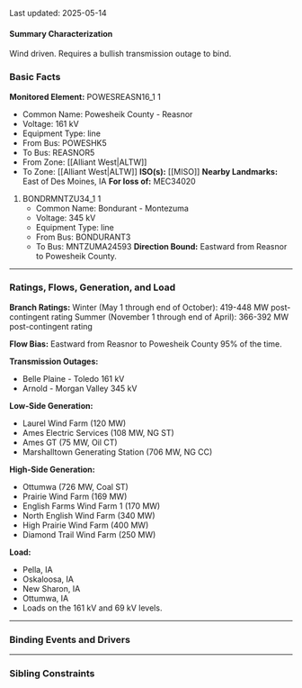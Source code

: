 Last updated: 2025-05-14
#### Summary Characterization
Wind driven. Requires a bullish transmission outage to bind.
### Basic Facts
**Monitored Element:** POWESREASN16_1 1
- Common Name: Powesheik County - Reasnor
- Voltage: 161 kV
- Equipment Type: line
- From Bus: POWESHK5
- To Bus: REASNOR5
- From Zone: [[Alliant West|ALTW]]
- To Zone: [[Alliant West|ALTW]]
**ISO(s):** [[MISO]]
**Nearby Landmarks:** East of Des Moines, IA
**For loss of:** MEC34020
1. BONDRMNTZU34_1 1
    - Common Name: Bondurant - Montezuma
    - Voltage: 345 kV
	- Equipment Type: line
    - From Bus: BONDURANT3
    - To Bus: MNTZUMA24593
**Direction Bound:** Eastward from Reasnor to Powesheik County.

---
### Ratings, Flows, Generation, and Load
**Branch Ratings:**
Winter (May 1 through end of October): 419-448 MW post-contingent rating
Summer (November 1 through end of April): 366-392 MW post-contingent rating

**Flow Bias:**
Eastward from Reasnor to Powesheik County 95% of the time.

**Transmission Outages:**
- Belle Plaine - Toledo 161 kV
- Arnold - Morgan Valley 345 kV

**Low-Side Generation:**
- Laurel Wind Farm (120 MW)
- Ames Electric Services (108 MW, NG ST)
- Ames GT (75 MW, Oil CT)
- Marshalltown Generating Station (706 MW, NG CC)

**High-Side Generation:**
- Ottumwa (726 MW, Coal ST)
- Prairie Wind Farm (169 MW)
- English Farms Wind Farm 1 (170 MW)
- North English Wind Farm (340 MW)
- High Prairie Wind Farm (400 MW)
- Diamond Trail Wind Farm (250 MW)

**Load:**
- Pella, IA
- Oskaloosa, IA
- New Sharon, IA
- Ottumwa, IA
- Loads on the 161 kV and 69 kV levels.
---
### Binding Events and Drivers
---
### Sibling Constraints

